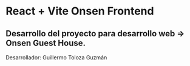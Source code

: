 # React + Vite Onsen Frontend
## Desarrollo del proyecto para desarrollo web => Onsen Guest House.
Desarrollador: Guillermo Toloza Guzmán
